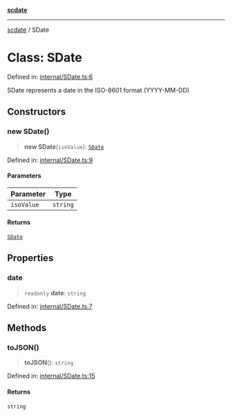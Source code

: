 [**scdate**](../README.md)

---

[scdate](../README.md) / SDate

# Class: SDate

Defined in: [internal/SDate.ts:6](https://github.com/ericvera/scdate/blob/main/src/internal/SDate.ts#L6)

SDate represents a date in the ISO-8601 format (YYYY-MM-DD)

## Constructors

### new SDate()

> **new SDate**(`isoValue`): [`SDate`](SDate.md)

Defined in: [internal/SDate.ts:9](https://github.com/ericvera/scdate/blob/main/src/internal/SDate.ts#L9)

#### Parameters

| Parameter  | Type     |
| ---------- | -------- |
| `isoValue` | `string` |

#### Returns

[`SDate`](SDate.md)

## Properties

### date

> `readonly` **date**: `string`

Defined in: [internal/SDate.ts:7](https://github.com/ericvera/scdate/blob/main/src/internal/SDate.ts#L7)

## Methods

### toJSON()

> **toJSON**(): `string`

Defined in: [internal/SDate.ts:15](https://github.com/ericvera/scdate/blob/main/src/internal/SDate.ts#L15)

#### Returns

`string`
